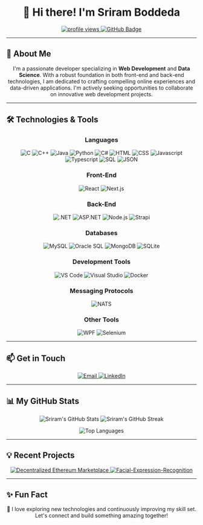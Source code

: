 <h1 align="center">👋 Hi there! I'm Sriram Boddeda</h1>

<p align="center">
  <a href="https://github.com/sriram-boddeda">
    <img src="https://komarev.com/ghpvc/?username=sriram-boddeda&style=flat-square&color=blue" alt="profile views" />
  </a>
  <a href="https://github.com/sriram-boddeda?tab=followers">
    <img src="https://img.shields.io/github/followers/sriram-boddeda?style=social" alt="GitHub Badge"/>
  </a>
</p>

---

## 🌟 About Me

<p align="center">
  I'm a passionate developer specializing in <strong>Web Development</strong> and <strong>Data Science</strong>. With a robust foundation in both front-end and back-end technologies, I am dedicated to crafting compelling online experiences and data-driven applications. I'm actively seeking opportunities to collaborate on innovative web development projects.
</p>

---

## 🛠 Technologies & Tools

<div align="center">
  <h3>Languages</h3>
</div>
<p align="center">
  <img src="https://img.shields.io/badge/C-A8B9CC?style=for-the-badge&logo=c&logoColor=white" alt="C" />
  <img src="https://img.shields.io/badge/C++-00599C?style=for-the-badge&logo=c%2B%2B&logoColor=white" alt="C++" />
  <img src="https://img.shields.io/badge/Java-007396?style=for-the-badge&logo=java&logoColor=white" alt="Java" />
  <img src="https://img.shields.io/badge/Python-3776AB?style=for-the-badge&logo=python&logoColor=white" alt="Python" />
  <img src="https://img.shields.io/badge/C%23-239120?style=for-the-badge&logo=c-sharp&logoColor=white" alt="C#" />
  <img src="https://img.shields.io/badge/HTML-E34F26?style=for-the-badge&logo=html5&logoColor=white" alt="HTML" />
  <img src="https://img.shields.io/badge/CSS-1572B6?style=for-the-badge&logo=css3&logoColor=white" alt="CSS" />
  <img src="https://img.shields.io/badge/Javascript-F7DF1E?style=for-the-badge&logo=javascript&logoColor=black" alt="Javascript" />
  <img src="https://img.shields.io/badge/Typescript-007ACC?style=for-the-badge&logo=typescript&logoColor=white" alt="Typescript" />
  <img src="https://img.shields.io/badge/SQL-4479A1?style=for-the-badge&logo=mysql&logoColor=white" alt="SQL" />
  <img src="https://img.shields.io/badge/JSON-000000?style=for-the-badge&logo=json&logoColor=white" alt="JSON" />
</p>

<div align="center">
  <h3>Front-End</h3>
</div>
<p align="center">
  <img src="https://img.shields.io/badge/React-61DAFB?style=for-the-badge&logo=react&logoColor=black" alt="React" />
  <img src="https://img.shields.io/badge/Next.js-000000?style=for-the-badge&logo=next.js&logoColor=white" alt="Next.js" />
</p>

<div align="center">
  <h3>Back-End</h3>
</div>
<p align="center">
  <img src="https://img.shields.io/badge/.NET-512BD4?style=for-the-badge&logo=dotnet&logoColor=white" alt=".NET" />
  <img src="https://img.shields.io/badge/ASP.NET-512BD4?style=for-the-badge&logo=asp.net&logoColor=white" alt="ASP.NET" />
  <img src="https://img.shields.io/badge/Node.js-339933?style=for-the-badge&logo=node.js&logoColor=white" alt="Node.js" />
  <img src="https://img.shields.io/badge/Strapi-2F2E8B?style=for-the-badge&logo=strapi&logoColor=white" alt="Strapi" />
</p>

<div align="center">
  <h3>Databases</h3>
</div>
<p align="center">
  <img src="https://img.shields.io/badge/MySQL-4479A1?style=for-the-badge&logo=mysql&logoColor=white" alt="MySQL" />
  <img src="https://img.shields.io/badge/Oracle_SQL-F80000?style=for-the-badge&logo=oracle&logoColor=white" alt="Oracle SQL" />
  <img src="https://img.shields.io/badge/MongoDB-47A248?style=for-the-badge&logo=mongodb&logoColor=white" alt="MongoDB" />
  <img src="https://img.shields.io/badge/SQLite-003B57?style=for-the-badge&logo=sqlite&logoColor=white" alt="SQLite" />
</p>

<div align="center">
  <h3>Development Tools</h3>
</div>
<p align="center">
  <img src="https://img.shields.io/badge/VS%20Code-007ACC?style=for-the-badge&logo=visual-studio-code&logoColor=white" alt="VS Code" />
  <img src="https://img.shields.io/badge/Visual%20Studio-5C2D91?style=for-the-badge&logo=visual-studio&logoColor=white" alt="Visual Studio" />
  <img src="https://img.shields.io/badge/Docker-2496ED?style=for-the-badge&logo=docker&logoColor=white" alt="Docker" />
</p>

<div align="center">
  <h3>Messaging Protocols</h3>
</div>
<p align="center">
  <img src="https://img.shields.io/badge/NATS-3A579A?style=for-the-badge&logo=nats&logoColor=white" alt="NATS" />
</p>

<div align="center">
  <h3>Other Tools</h3>
</div>
<p align="center">
  <img src="https://img.shields.io/badge/WPF-512BD4?style=for-the-badge&logo=windows&logoColor=white" alt="WPF" />
  <img src="https://img.shields.io/badge/Selenium-43B02A?style=for-the-badge&logo=selenium&logoColor=white" alt="Selenium" />
</p>

---

## 📫 Get in Touch

<p align="center">
  <a href="mailto:sriram.b29@outlook.com">
    <img src="https://img.shields.io/badge/Outlook-0078D4?style=for-the-badge&logo=microsoft-outlook&logoColor=white" alt="Email" />
  </a>
  <a href="https://www.linkedin.com/in/sriram-boddeda">
    <img src="https://img.shields.io/badge/LinkedIn-0A66C2?style=for-the-badge&logo=linkedin&logoColor=white" alt="LinkedIn" />
  </a>
</p>

---

## 📊 My GitHub Stats

<div align="center">
  <img src="https://github-readme-stats.vercel.app/api?username=sriram-boddeda&show_icons=true&theme=radical" alt="Sriram's GitHub Stats" />
  <img src="https://github-readme-streak-stats.herokuapp.com/?user=sriram-boddeda&theme=radical" alt="Sriram's GitHub Streak" />
</div>
<p align="center">
  <img src="https://github-readme-stats.vercel.app/api/top-langs/?username=sriram-boddeda&layout=compact&theme=radical" alt="Top Languages" />
</p>

---

## 💡 Recent Projects

<p align="center">
  <a href="https://github.com/sriram-boddeda/decentralized-ethereum-marketplace">
    <img src="https://img.shields.io/badge/Decentralized_Ethereum_Marketplace-239120?style=for-the-badge&logo=github&logoColor=white" alt="Decentralized Ethereum Marketplace" />
  </a>
  <a href="https://github.com/sriram-boddeda/Facial-Expression-Recognition">
    <img src="https://img.shields.io/badge/Facial_Expression_Recognition-239120?style=for-the-badge&logo=github&logoColor=white" alt="Facial-Expression-Recognition" />
  </a>
</p>

---

## ✨ Fun Fact

<p align="center">
  🌟 I love exploring new technologies and continuously improving my skill set. Let's connect and build something amazing together!
</p>
